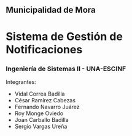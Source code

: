 ## Municipalidad de Mora
# Sistema de Gestión de Notificaciones
### Ingeniería de Sistemas II - UNA-ESCINF

Integrantes:
- Vidal Correa Badilla
- César Ramírez Cabezas
- Fernando Navarro Juárez
- Roy Monge Oviedo
- Joan Carballo Badilla
- Sergio Vargas Ureña

